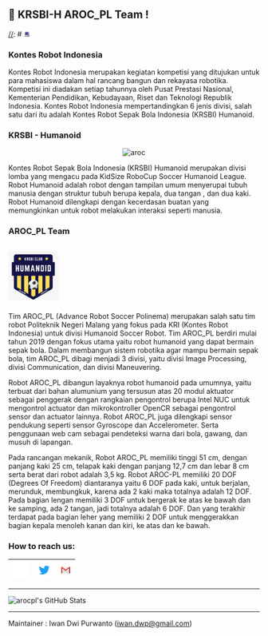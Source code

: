 ## 👋 KRSBI-H AROC_PL Team !  

[//]: # <img src="https://github.com/TheDudeThatCode/TheDudeThatCode/blob/master/Assets/PC.gif" width="12px">
  
[//]: # (:heart: Programming | :black_heart: K-pop | :blue_heart: Anime)
  
### Kontes Robot Indonesia
Kontes Robot Indonesia merupakan kegiatan kompetisi yang ditujukan untuk para mahasiswa dalam hal rancang bangun dan rekayasa robotika. Kompetisi ini diadakan setiap tahunnya oleh Pusat Prestasi Nasional, Kementerian Pendidikan, Kebudayaan, Riset dan Teknologi Republik Indonesia. Kontes Robot Indonesia mempertandingkan 6 jenis divisi, salah satu dari itu adalah Kontes Robot Sepak Bola Indonesia (KRSBI) Humanoid.

### KRSBI - Humanoid
<p align="center" >
<img src="https://github.com/zuramaruu/Delta456/blob/master/img/aroc.JPG" width="300" alt="aroc">
</p>

Kontes Robot Sepak Bola Indonesia (KRSBI) Humanoid merupakan divisi lomba yang mengacu pada KidSize RoboCup Soccer Humanoid League. Robot Humanoid adalah robot dengan tampilan umum menyerupai tubuh manusia dengan struktur tubuh berupa kepala, dua tangan , dan dua kaki. Robot Humanoid dilengkapi dengan kecerdasan buatan yang memungkinkan untuk robot melakukan interaksi seperti manusia.

### AROC_PL Team

[//]: # (<img src="https://drive.google.com/file/d/1loEV-a4XKucrKhnurl5bk85IJdgNl935/view?usp=sharing" alt="github logo">)

## [<img src="https://github.com/zuramaruu/Delta456/blob/master/img/latest.png" width="100px">](https://github.com/AROC-PL)
Tim AROC_PL (Advance Robot Soccer Polinema) merupakan salah satu tim robot Politeknik Negeri Malang yang fokus pada KRI (Kontes Robot Indonesia) untuk divisi Humanoid Soccer Robot. Tim AROC_PL berdiri mulai tahun 2019 dengan fokus utama yaitu robot humanoid yang dapat bermain sepak bola. Dalam membangun sistem robotika agar mampu bermain sepak bola, tim AROC_PL dibagi menjadi 3 divisi, yaitu divisi Image Processing, divisi Communication, dan divisi Maneuvering. 

Robot AROC_PL dibangun layaknya robot humanoid pada umumnya, yaitu terbuat dari bahan alumunium yang tersusun atas 20 modul aktuator sebagai penggerak dengan rangkaian pengontrol berupa Intel NUC untuk mengontrol actuator dan mikrokontroller OpenCR sebagai pengontrol sensor dan actuator lainnya. Robot AROC_PL juga dilengkapi sensor pendukung seperti sensor Gyroscope dan Accelerometer. Serta penggunaan web cam sebagai pendeteksi warna dari bola, gawang, dan musuh di lapangan.

Pada rancangan mekanik, Robot AROC_PL memiliki tinggi 51 cm, dengan panjang kaki 25 cm, telapak kaki dengan panjang 12,7 cm dan lebar 8 cm serta berat dari robot adalah 3,5 kg. Robot AROC-PL memiliki 20 DOF (Degrees Of Freedom) diantaranya yaitu 6 DOF pada kaki, untuk berjalan, merunduk, membungkuk, karena ada 2 kaki maka totalnya adalah 12 DOF. Pada bagian lengan memiliki 3 DOF untuk bergerak ke atas ke bawah dan ke samping, ada 2 tangan, jadi totalnya adalah 6 DOF. Dan yang terakhir terdapat pada bagian leher yang memiliki 2 DOF untuk menggerakkan bagian kepala menoleh kanan dan kiri, ke atas dan ke bawah.

[//]: # (-  I’m currently working on Sign Language Translator to Malayalam Application using Flutter and Python.)

[//]: # (-  I’m currently learning Data Science | Full Stack Web development | App Development | NLP | Cyber Security)

[//]: # (-  I’m looking to collaborate on Machine Learning and Web Development Projects <img src="https://media.giphy.com/media/WUlplcMpOCEmTGBtBW/giphy.gif" width="30">)

[//]: # (-  Ask me about anything. I will try to help you as much as I can.)

[//]: # (-  Quote: There is always time. You just have to find it.)
### How to reach us:

| [<img src="https://raw.githubusercontent.com/Delta456/Delta456/master/img/github.png" alt="github logo" width="34">](https://github.com/iwandwip) | [<img src="https://raw.githubusercontent.com/Delta456/Delta456/master/img/twitter.png" alt="twitter logo" width="34">](https://twitter.com/queenteel) | [<img src="https://github.com/Amchuz/Amchuz/blob/master/gmail.jpeg" alt="gmail logo" width="24">](iwan.dwp@gmail.com) |
|---------------------------------------------------------------------------------------------------------------------------------------------------|-------------------------------------------------------------------------------------------------------------------------------------------------------|-----------------------------------------------------------------------------------------------------------------------|

----

[//]: # (#### <img src="https://media.giphy.com/media/VgCDAzcKvsR6OM0uWg/giphy.gif" width="50"> How about some stats ?)
  
[//]: # (.    )
   
![arocpl's GitHub Stats](https://github-readme-stats.vercel.app/api?username=arocpl&hide=["stars"]&show_icons=true)

[//]: # (![arocpl's GitHub Stats]&#40;https://github-readme-stats.vercel.app/api?username=arocpl&hide=["stars"]&show_icons=true&#41;)

-------

[//]: # ()
[//]: # (📊 **Weekly development breakdown**)

[//]: # (<!--START_SECTION:waka-->)

[//]: # (```text)

[//]: # (Python      4 hrs 32 mins       █████████░░░░░░░░░░░░░░░░   35.69 )

[//]: # (HTML/CSS    2 hrs 50 mins       █████░░░░░░░░░░░░░░░░░░░░   22.32 )

[//]: # (Javascript  1 hr 10 mins        ██░░░░░░░░░░░░░░░░░░░░░░░   9.17 )

[//]: # (Dart        1 hr 5 mins         ██░░░░░░░░░░░░░░░░░░░░░░░   8.61 )

Maintainer : Iwan Dwi Purwanto (iwan.dwp@gmail.com)
